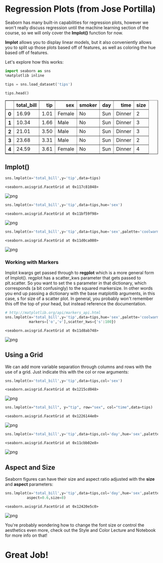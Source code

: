 # Regression Plots (from Jose Portilla)

Seaborn has many built-in capabilities for regression plots, however we won't really discuss regression until the machine learning section of the course, so we will only cover the **lmplot()** function for now.

**lmplot** allows you to display linear models, but it also conveniently allows you to split up those plots based off of features, as well as coloring the hue based off of features.

Let's explore how this works:


```python
import seaborn as sns
%matplotlib inline
```


```python
tips = sns.load_dataset('tips')
```


```python
tips.head()
```




<div>
<table border="1" class="dataframe">
  <thead>
    <tr style="text-align: right;">
      <th></th>
      <th>total_bill</th>
      <th>tip</th>
      <th>sex</th>
      <th>smoker</th>
      <th>day</th>
      <th>time</th>
      <th>size</th>
    </tr>
  </thead>
  <tbody>
    <tr>
      <th>0</th>
      <td>16.99</td>
      <td>1.01</td>
      <td>Female</td>
      <td>No</td>
      <td>Sun</td>
      <td>Dinner</td>
      <td>2</td>
    </tr>
    <tr>
      <th>1</th>
      <td>10.34</td>
      <td>1.66</td>
      <td>Male</td>
      <td>No</td>
      <td>Sun</td>
      <td>Dinner</td>
      <td>3</td>
    </tr>
    <tr>
      <th>2</th>
      <td>21.01</td>
      <td>3.50</td>
      <td>Male</td>
      <td>No</td>
      <td>Sun</td>
      <td>Dinner</td>
      <td>3</td>
    </tr>
    <tr>
      <th>3</th>
      <td>23.68</td>
      <td>3.31</td>
      <td>Male</td>
      <td>No</td>
      <td>Sun</td>
      <td>Dinner</td>
      <td>2</td>
    </tr>
    <tr>
      <th>4</th>
      <td>24.59</td>
      <td>3.61</td>
      <td>Female</td>
      <td>No</td>
      <td>Sun</td>
      <td>Dinner</td>
      <td>4</td>
    </tr>
  </tbody>
</table>
</div>



## lmplot()


```python
sns.lmplot(x='total_bill',y='tip',data=tips)
```




    <seaborn.axisgrid.FacetGrid at 0x117c81048>




![png](./imgReg/output_6_1.png)



```python
sns.lmplot(x='total_bill',y='tip',data=tips,hue='sex')
```




    <seaborn.axisgrid.FacetGrid at 0x11bf59f98>




![png](./imgReg/output_7_1.png)



```python
sns.lmplot(x='total_bill',y='tip',data=tips,hue='sex',palette='coolwarm')
```




    <seaborn.axisgrid.FacetGrid at 0x11d0ca080>




![png](./imgReg/output_8_1.png)


### Working with Markers

lmplot kwargs get passed through to **regplot** which is a more general form of lmplot(). regplot has a scatter_kws parameter that gets passed to plt.scatter. So you want to set the s parameter in that dictionary, which corresponds (a bit confusingly) to the squared markersize. In other words you end up passing a dictionary with the base matplotlib arguments, in this case, s for size of a scatter plot. In general, you probably won't remember this off the top of your head, but instead reference the documentation.


```python
# http://matplotlib.org/api/markers_api.html
sns.lmplot(x='total_bill',y='tip',data=tips,hue='sex',palette='coolwarm',
           markers=['o','v'],scatter_kws={'s':100})
```




    <seaborn.axisgrid.FacetGrid at 0x11d8ab748>




![png](./imgReg/output_10_1.png)


## Using a Grid

We can add more variable separation through columns and rows with the use of a grid. Just indicate this with the col or row arguments:


```python
sns.lmplot(x='total_bill',y='tip',data=tips,col='sex')
```




    <seaborn.axisgrid.FacetGrid at 0x1215cd048>




![png](./imgReg/output_12_1.png)



```python
sns.lmplot(x="total_bill", y="tip", row="sex", col="time",data=tips)
```




    <seaborn.axisgrid.FacetGrid at 0x1226144e0>




![png](./imgReg/output_13_1.png)



```python
sns.lmplot(x='total_bill',y='tip',data=tips,col='day',hue='sex',palette='coolwarm')
```




    <seaborn.axisgrid.FacetGrid at 0x11cbb02e8>




![png](./imgReg/output_14_1.png)


## Aspect and Size

Seaborn figures can have their size and aspect ratio adjusted with the **size** and **aspect** parameters:


```python
sns.lmplot(x='total_bill',y='tip',data=tips,col='day',hue='sex',palette='coolwarm',
          aspect=0.6,size=8)
```




    <seaborn.axisgrid.FacetGrid at 0x12420e5c0>




![png](./imgReg/output_16_1.png)


You're probably wondering how to change the font size or control the aesthetics even more, check out the Style and Color Lecture and Notebook for more info on that!

# Great Job!
